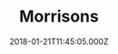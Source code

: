 ---
date: 2018-01-21T11:45:05.000Z
title: Morrisons
latitude: 52.04938134912715
longitude: 0.9546547409704537
category: checkin
---